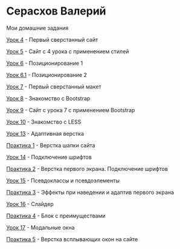 # Серасхов Валерий

Мои домашние задания

[Урок 4](https://valera253.github.io/lesson_4 "Первый сверстанный сайт") - Первый сверстанный сайт

[Урок 5](https://valera253.github.io/lesson_5 "Описание") - Сайт с 4 урока с применением стилей

[Урок 6](https://valera253.github.io/lesson_6 "Описание") - Позиционирование 1

[Урок 6.1](https://valera253.github.io/lesson_6.1 "Описание") - Позиционирование 2

[Урок 7](https://valera253.github.io/lesson_7 "Описание") - Первый сверстанный макет

[Урок 8](https://valera253.github.io/lesson_8 "Описание") - Знакомство с Bootstrap

[Урок 9](https://valera253.github.io/lesson_9 "Описание") - Сайт с урока 7 с применением Bootstrap

[Урок 10](https://valera253.github.io/lesson_10 "Описание") - Знакомство с LESS

[Урок 13](https://valera253.github.io/lesson_13 "Описание") - Адаптивная верстка

[Практика 1](https://valera253.github.io/practice_1 "Описание") - Верстка шапки сайта

[Урок 14](https://valera253.github.io/lesson_14 "Описание") - Подключение шрифтов

[Практика 2](https://valera253.github.io/practice_2 "Описание") - Верстка первого экрана. Подключение шрифтов

[Урок 15](https://valera253.github.io/lesson_15 "Описание") - Псевдоклассы и псевдоэлементы

[Практика 3](https://valera253.github.io/practice_3 "Описание") - Эффекты при наведении и адаптив первого экрана

[Урок 16](https://valera253.github.io/lesson_16 "Описание") - Слайдер

[Практика 4](https://valera253.github.io/practice_4 "Описание") - Блок с преимуществами

[Урок 17](https://valera253.github.io/lesson_17 "Описание") - Модальные окна

[Практика 5](https://valera253.github.io/practice_5 "Описание") - Верстка всплывающих окон на сайте
